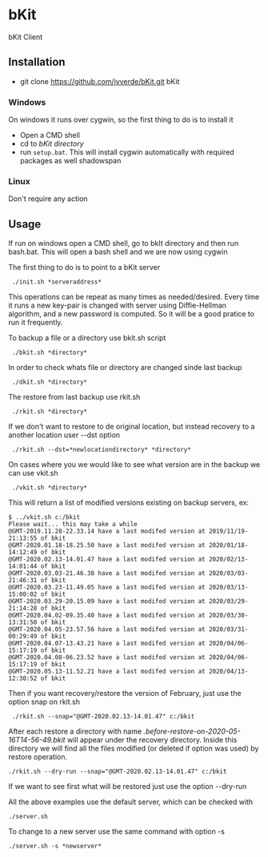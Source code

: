 # bKit
bKit Client

## Installation
- git clone https://github.com/jvverde/bKit.git bKit

### Windows
On windows it runs over cygwin, so the first thing to do is to install it
- Open a CMD shell 
- cd to *bKit directory*
- run ``setup.bat``. This will install cygwin automatically with required packages as well shadowspan

### Linux
  Don't require any action

## Usage
If run on windows open a CMD shell, go to bkIt directory and then run bash.bat.
This will open a bash shell and we are now using cygwin

The first thing to do is to point to a bKit server

`` ./init.sh *serveraddress*``

This operations can be repeat as many times as needed/desired. Every time it runs a new key-pair is changed with server using Diffie-Hellman algorithm, and a new password is computed. So it will be a good pratice to run it frequently.

To backup a file or a directory use bkit.sh script

`` ./bkit.sh *directory*``

In order to check whats file or directory are changed sinde last backup

`` ./dkit.sh *directory*``

The restore from last backup use rkit.sh

`` ./rkit.sh *directory*``

If we don't want to restore to de original location, but instead recovery to a another location user --dst option 

`` ./rkit.sh --dst=*newlocationdirectory* *directory*``

On cases where you we would like to see what version are in the backup we can use vkit.sh

`` ./vkit.sh *directory*``

This will return a list of modified versions existing on backup servers, ex:

  ```
  $ ../vkit.sh c:/bkit
  Please wait... this may take a while
  @GMT-2019.11.28-22.33.14 have a last modifed version at 2019/11/19-21:13:55 of bkit
  @GMT-2020.01.18-18.25.50 have a last modifed version at 2020/01/18-14:12:49 of bkit
  @GMT-2020.02.13-14.01.47 have a last modifed version at 2020/02/13-14:01:44 of bkit
  @GMT-2020.03.03-21.46.38 have a last modifed version at 2020/03/03-21:46:31 of bkit
  @GMT-2020.03.23-11.49.05 have a last modifed version at 2020/03/13-15:00:02 of bkit
  @GMT-2020.03.29-20.15.09 have a last modifed version at 2020/03/29-21:14:28 of bkit
  @GMT-2020.04.02-09.35.40 have a last modifed version at 2020/03/30-13:31:50 of bkit
  @GMT-2020.04.05-23.57.56 have a last modifed version at 2020/03/31-00:29:49 of bkit
  @GMT-2020.04.07-13.43.21 have a last modifed version at 2020/04/06-15:17:19 of bkit
  @GMT-2020.04.08-06.23.52 have a last modifed version at 2020/04/06-15:17:19 of bkit
  @GMT-2020.05.13-11.52.21 have a last modifed version at 2020/04/13-12:30:52 of bkit
```

Then if you want recovery/restore the version of February, just use the option snap on rkit.sh

`` ./rkit.sh --snap="@GMT-2020.02.13-14.01.47" c:/bkit``

After each restore a directory with name *.before-restore-on-2020-05-16T14-56-49.bkit* will appear under the recovery directory. Inside this directory we will find all the files modified (or deleted if option was used) by restore operation.

``./rkit.sh --dry-run --snap="@GMT-2020.02.13-14.01.47" c:/bkit``

If we want to see first what will be restored just use the option --dry-run

All the above examples use the default server, which can be checked with

  ``./server.sh``

To change to a new server use the same command with option -s

  ``./server.sh -s *newserver*``
